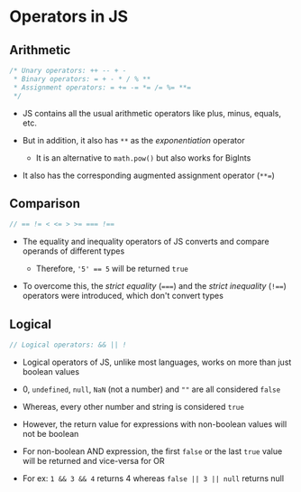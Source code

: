 # Operators in JS

## Arithmetic

```js
/* Unary operators: ++ -- + -
 * Binary operators: = + - * / % **
 * Assignment operators: = += -= *= /= %= **=
 */
```

- JS contains all the usual arithmetic operators like plus, minus, equals, etc.

- But in addition, it also has `**` as the *exponentiation* operator

  - It is an alternative to `math.pow()` but also works for BigInts

- It also has the corresponding augmented assignment operator (`**=`)

## Comparison

```js
// == != < <= > >= === !==
```

- The equality and inequality operators of JS converts and compare operands of
different types

  - Therefore, `'5' == 5` will be returned `true`

- To overcome this, the *strict equality* (`===`) and the *strict inequality*
(`!==`) operators were introduced, which don't convert types

## Logical

```js
// Logical operators: && || !
```

- Logical operators of JS, unlike most languages, works on more than just boolean
values

- $0$, `undefined`, `null`, `NaN` (not a number) and `""` are all considered
`false`

- Whereas, every other number and string is considered `true`

- However, the return value for expressions with non-boolean values will not be
boolean

- For non-boolean AND expression, the first `false` or the last `true` value
will be returned and vice-versa for OR

- For ex: `1 && 3 && 4` returns $4$ whereas `false || 3 || null` returns null
